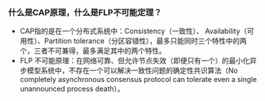  ### 什么是CAP原理，什么是FLP不可能定理？
 
 * CAP指的是在一个分布式系统中：Consistency（一致性）、 Availability（可用性）、Partition tolerance（分区容错性），最多只能同时三个特性中的两个，三者不可兼得，最多满足其中的两个特性。
 * FLP 不可能原理：在网络可靠、但允许节点失效（即便只有一个）的最小化异步模型系统中，不存在一个可以解决一致性问题的确定性共识算法（No completely asynchronous consensus protocol can tolerate even a single unannounced process death）。
